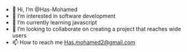 - 👋 Hi, I’m @Has-Mohamed
- 👀 I’m interested in software development
- 🌱 I’m currently learning javascript
- 💞️ I’m looking to collaborate on creating a project that reaches wide users
- 📫 How to reach me Has.mohamed2@gmail.com

<!---
Has-Mohamed/Has-Mohamed is a ✨ special ✨ repository because its `README.md` (this file) appears on your GitHub profile.
You can click the Preview link to take a look at your changes.
--->
